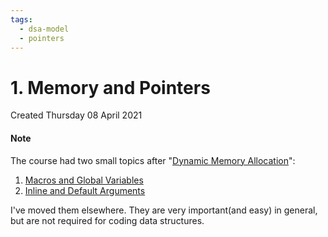 ```yaml
---
tags:
  - dsa-model
  - pointers
---
```

# 1. Memory and Pointers
Created Thursday 08 April 2021

#### Note
The course had two small topics after "[Dynamic Memory Allocation](1._Memory_and_Pointers/2._Dynamic_Memory_Allocation.md)":

1. [Macros and Global Variables](7._C++_Continued/1._Macros_and_Global_Variables.md)
2. [Inline and Default Arguments](7._C++_Continued/2._Inline_and_Default_Arguments.md)

I've moved them elsewhere. They are very important(and easy) in general, but are not required for coding data structures.

